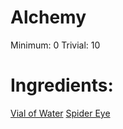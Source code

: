 <!-- TITLE: Spider Eye Potion -->
<!-- SUBTITLE: A potion made of crushed spider eye and water -->

# Alchemy
Minimum: 0
Trivial: 10
# Ingredients:
[Vial of Water](vial-of-water)
[Spider Eye](spider-eye)
